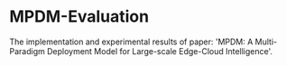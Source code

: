 # MPDM-Evaluation

The implementation and experimental results of paper: 'MPDM: A Multi-Paradigm Deployment Model for Large-scale Edge-Cloud Intelligence'.
